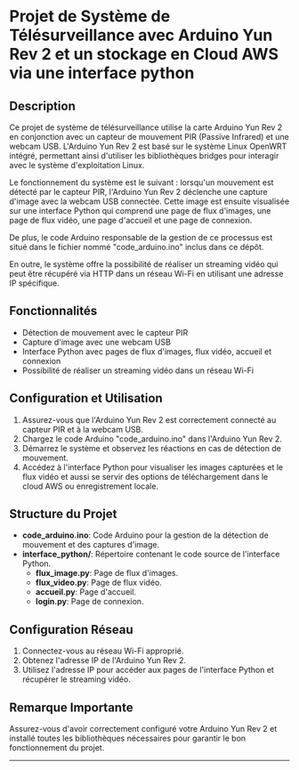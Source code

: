 # Projet de Système de Télésurveillance avec Arduino Yun Rev 2 et un stockage en Cloud AWS via une interface python

## Description

Ce projet de système de télésurveillance utilise la carte Arduino Yun Rev 2 en conjonction avec un capteur de mouvement PIR (Passive Infrared) et une webcam USB. L'Arduino Yun Rev 2 est basé sur le système Linux OpenWRT intégré, permettant ainsi d'utiliser les bibliothèques bridges pour interagir avec le système d'exploitation Linux.

Le fonctionnement du système est le suivant : lorsqu'un mouvement est détecté par le capteur PIR, l'Arduino Yun Rev 2 déclenche une capture d'image avec la webcam USB connectée. Cette image est ensuite visualisée sur une interface Python qui comprend une page de flux d'images, une page de flux vidéo, une page d'accueil et une page de connexion.

De plus, le code Arduino responsable de la gestion de ce processus est situé dans le fichier nommé "code_arduino.ino" inclus dans ce dépôt.

En outre, le système offre la possibilité de réaliser un streaming vidéo qui peut être récupéré via HTTP dans un réseau Wi-Fi en utilisant une adresse IP spécifique.

## Fonctionnalités

- Détection de mouvement avec le capteur PIR
- Capture d'image avec une webcam USB
- Interface Python avec pages de flux d'images, flux vidéo, accueil et connexion
- Possibilité de réaliser un streaming vidéo dans un réseau Wi-Fi

## Configuration et Utilisation

1. Assurez-vous que l'Arduino Yun Rev 2 est correctement connecté au capteur PIR et à la webcam USB.
2. Chargez le code Arduino "code_arduino.ino" dans l'Arduino Yun Rev 2.
3. Démarrez le système et observez les réactions en cas de détection de mouvement.
4. Accédez à l'interface Python pour visualiser les images capturées et le flux vidéo et aussi se servir des options de téléchargement dans le cloud AWS ou enregistrement locale.

## Structure du Projet

- **code_arduino.ino**: Code Arduino pour la gestion de la détection de mouvement et des captures d'image.
- **interface_python/**: Répertoire contenant le code source de l'interface Python.
  - **flux_image.py**: Page de flux d'images.
  - **flux_video.py**: Page de flux vidéo.
  - **accueil.py**: Page d'accueil.
  - **login.py**: Page de connexion.

## Configuration Réseau

1. Connectez-vous au réseau Wi-Fi approprié.
2. Obtenez l'adresse IP de l'Arduino Yun Rev 2.
3. Utilisez l'adresse IP pour accéder aux pages de l'interface Python et récupérer le streaming vidéo.

## Remarque Importante

Assurez-vous d'avoir correctement configuré votre Arduino Yun Rev 2 et installé toutes les bibliothèques nécessaires pour garantir le bon fonctionnement du projet.

---
